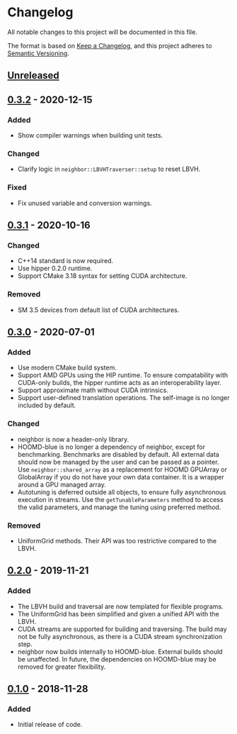 # Changelog
All notable changes to this project will be documented in this file.

The format is based on [Keep a Changelog](https://keepachangelog.com/en/1.0.0/),
and this project adheres to [Semantic Versioning](https://semver.org/spec/v2.0.0.html).

## [Unreleased]

## [0.3.2] - 2020-12-15
### Added
- Show compiler warnings when building unit tests.
### Changed
- Clarify logic in `neighbor::LBVHTraverser::setup` to reset LBVH.
### Fixed
- Fix unused variable and conversion warnings.

## [0.3.1] - 2020-10-16
### Changed
- C++14 standard is now required.
- Use hipper 0.2.0 runtime.
- Support CMake 3.18 syntax for setting CUDA architecture.
### Removed
- SM 3.5 devices from default list of CUDA architectures.

## [0.3.0] - 2020-07-01
### Added
- Use modern CMake build system.
- Support AMD GPUs using the HIP runtime. To ensure compatability with CUDA-only builds,
  the hipper runtime acts as an interoperability layer.
- Support approximate math without CUDA intrinsics.
- Support user-defined translation operations. The self-image is no longer included by default.

### Changed
- neighbor is now a header-only library.
- HOOMD-blue is no longer a dependency of neighbor, except for benchmarking. Benchmarks
  are disabled by default. All external data should now be managed by the user and can
  be passed as a pointer. Use `neighbor::shared_array` as a replacement for HOOMD
  GPUArray or GlobalArray if you do not have your own data container. It is a wrapper around
  a GPU managed array.
- Autotuning is deferred outside all objects, to ensure fully asynchronous execution in streams.
  Use the `getTunableParameters` method to access the valid parameters, and manage the tuning
  using preferred method.

### Removed
- UniformGrid methods. Their API was too restrictive compared to the LBVH.

## [0.2.0] - 2019-11-21
### Added
- The LBVH build and traversal are now templated for flexible programs.
- The UniformGrid has been simplified and given a unified API with the LBVH.
- CUDA streams are supported for building and traversing. The build may
  not be fully asynchronous, as there is a CUDA stream synchronization step.
- neighbor now builds internally to HOOMD-blue. External builds should be unaffected.
  In future, the dependencies on HOOMD-blue may be removed for greater flexibility.

## [0.1.0] - 2018-11-28
### Added
- Initial release of code.

[Unreleased]: https://github.com/mphowardlab/neighbor/compare/v0.3.2...HEAD
[0.3.2]: https://github.com/mphowardlab/neighbor/releases/tag/v0.3.2
[0.3.1]: https://github.com/mphowardlab/neighbor/releases/tag/v0.3.1
[0.3.0]: https://github.com/mphowardlab/neighbor/releases/tag/v0.3.0
[0.2.0]: https://github.com/mphowardlab/neighbor/releases/tag/v0.2.0
[0.1.0]: https://github.com/mphowardlab/neighbor/releases/tag/v0.1.0
